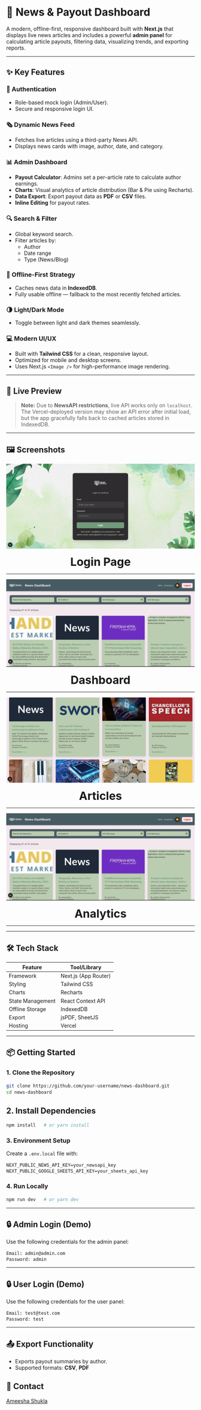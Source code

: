 # 📰 News & Payout Dashboard

A modern, offline-first, responsive dashboard built with **Next.js** that displays live news articles and includes a powerful **admin panel** for calculating article payouts, filtering data, visualizing trends, and exporting reports.

---

## ✨ Key Features

### 🔐 Authentication
- Role-based mock login (Admin/User).
- Secure and responsive login UI.

### 🗞️ Dynamic News Feed
- Fetches live articles using a third-party News API.
- Displays news cards with image, author, date, and category.

### 📊 Admin Dashboard
- **Payout Calculator**: Admins set a per-article rate to calculate author earnings.
- **Charts**: Visual analytics of article distribution (Bar & Pie using Recharts).
- **Data Export**: Export payout data as **PDF** or **CSV** files.
- **Inline Editing** for payout rates.

### 🔍 Search & Filter
- Global keyword search.
- Filter articles by:
  - Author
  - Date range
  - Type (News/Blog)

### 📶 Offline-First Strategy
- Caches news data in **IndexedDB**.
- Fully usable offline — fallback to the most recently fetched articles.

### 🌗 Light/Dark Mode
- Toggle between light and dark themes seamlessly.

### 💻 Modern UI/UX
- Built with **Tailwind CSS** for a clean, responsive layout.
- Optimized for mobile and desktop screens.
- Uses Next.js `<Image />` for high-performance image rendering.

---

## 🚀 Live Preview

> **Note:** Due to **NewsAPI restrictions**, live API works only on `localhost`. The Vercel-deployed version may show an API error after initial load, but the app gracefully falls back to cached articles stored in IndexedDB.

---

## 🖼 Screenshots

<div align="center">

<img src="Login-Page.png" alt="Login Page" />

**<div style="font-size:30px; margin-top: 5px;">Login Page</div>**

---

<img src="Dashboard.png" alt="Dashboard 1" style="margin-right:10px;" />

**<div style="font-size:30px; margin-top: 5px;">Dashboard</div>**

---

<img src="Articles.png" alt="Articles" />

**<div style="font-size:30px; margin-top: 5px;">Articles</div>**

---

<img src="Dashboard.png" alt="Analytics 1" style="margin-right:10px;" />


**<div style="font-size:30px; margin-top: 5px;">Analytics</div>**

---



</div>

---

## 🛠️ Tech Stack

| Feature              | Tool/Library        |
|----------------------|---------------------|
| Framework            | Next.js (App Router) |
| Styling              | Tailwind CSS         |
| Charts               | Recharts             |
| State Management     | React Context API    |
| Offline Storage      | IndexedDB            |
| Export               | jsPDF, SheetJS       |
| Hosting              | Vercel               |

---

## 📦 Getting Started

### 1. Clone the Repository

```bash
git clone https://github.com/your-username/news-dashboard.git
cd news-dashboard

```
## 2. Install Dependencies

```bash
npm install   # or yarn install
```

### 3. Environment Setup

Create a `.env.local` file with:

```env
NEXT_PUBLIC_NEWS_API_KEY=your_newsapi_key
NEXT_PUBLIC_GOOGLE_SHEETS_API_KEY=your_sheets_api_key
```

### 4. Run Locally

```bash
npm run dev   # or yarn dev
```

---

## 🔒 Admin Login (Demo)

Use the following credentials for the admin panel:

```
Email: admin@admin.com
Password: admin
```

---

## 🔒 User Login (Demo)

Use the following credentials for the user panel:

```
Email: test@test.com
Password: test
```

---

## 📤 Export Functionality

- Exports payout summaries by author.  
- Supported formats: **CSV**, **PDF**  

## 📧 Contact

[Ameesha Shukla](mailto:ameesha899@gmail.com)
